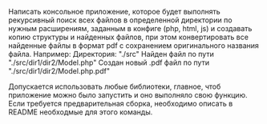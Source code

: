 Написать консольное приложение, которое будет выполнять рекурсивный поиск всех файлов в определенной 
директории по нужным расширениям,
заданным в конфиге (php, html, js) и создавать копию структуры и найденных файлов, 
при этом конвертировать все найденные файлы в формат pdf с сохранением оригинального названия файла.
Например:
Директория: "./src"
Найден файл по пути "./src/dir1/dir2/Model.php"
Создан новый .pdf файл по пути "./src/dir1/dir2/Model.php.pdf"

Допускается использовать любые библиотеки, главное, чтоб приложение можно было запустить и оно выполняло свою функцию.
Если требуется предварительная сборка, необходимо описать в README необходмые для этого команды.